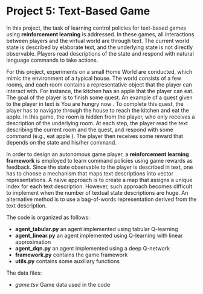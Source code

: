 # Project 5: Text-Based Game

In this project, the task of learning control policies for text-based games using __reinforcement learning__ is addressed. In these games, all interactions between players and the virtual world are through text. The current world state is described by elaborate text, and the underlying state is not directly observable. Players read descriptions of the state and respond with natural language commands to take actions.

For this project, experiments on a small Home World are conducted, which mimic the environment of a typical house. The world consists of a few rooms, and each room contains a representative object that the player can interact with. For instance, the kitchen has an apple that the player can eat. The goal of the player is to finish some quest. An example of a quest given to the player in text is You are hungry now . To complete this quest, the player has to navigate through the house to reach the kitchen and eat the apple. In this game, the room is hidden from the player, who only receives a description of the underlying room. At each step, the player read the text describing the current room and the quest, and respond with some command (e.g., eat apple ). The player then receives some reward that depends on the state and his/her command.

In order to design an autonomous game player, a __reinforcement learning framework__ is employed to learn command policies using game rewards as feedback. Since the state observable to the player is described in text, one has to choose a mechanism that maps text descriptions into vector representations. A naive approach is to create a map that assigns a unique index for each text description. However, such approach becomes difficult to implement when the number of textual state descriptions are huge. An alternative method is to use a bag-of-words representation derived from the text description.

The code is organized as follows:

* __agent_tabular.py__ an agent implemented using tabular Q-learning  
* __agent_linear.py__ an agent implemented using Q-learning with linear approximation  
* __agent_dqn.py__ an agent implemented using a deep Q-network  
* __framework.py__ contains the game framework  
* __utils.py__ contains some auxiliary functions  

The data files:

* _game.tsv_ Game data used in the code  

